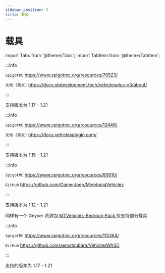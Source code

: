 ```yaml
---
sidebar_position: 5
title: 载具
---
```


# 载具

import Tabs from '@theme/Tabs';
import TabItem from '@theme/TabItem';

<Tabs queryString="vehicles">
<TabItem value="VehiclesPlus" label="VehiclesPlus(付费)">

:::info

`SpigotMC` https://www.spigotmc.org/resources/70523/

`文档 (英文)` https://docs.sbdevelopment.tech/vehiclesplus-v3/about/

:::

支持版本为 1.17 - 1.21

</TabItem>
<TabItem value="Vehicles" label="Vehicles(付费)">

:::info

`SpigotMC` https://www.spigotmc.org/resources/12446/

`文档 (英文)` https://docs.vehiclesplugin.com/

:::

支持版本为 1.15 - 1.21

</TabItem>
<TabItem value="MTVehicles" label="MTVehicles(免费)">

:::info

`SpigotMC` https://www.spigotmc.org/resources/80910/

`GitHub` https://github.com/GamerJoep/MinetopiaVehicles

:::

支持版本为 1.12 - 1.21

同样有一个 Geyser 资源包:[MTVehicles-Bedrock-Pack](https://github.com/Tydium/MTVehicles-Bedrock-Pack),仅支持部分载具

</TabItem>
<TabItem value="VehiclesWASD" label="VehiclesWASD(付费)">

:::info

`SpigotMC` https://www.spigotmc.org/resources/115364/

`GitHub` https://github.com/aematsubara/VehiclesWASD

:::

支持的版本为 1.17 - 1.21

</TabItem>
</Tabs>